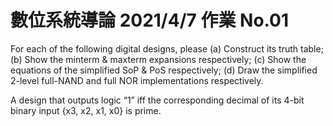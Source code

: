 # 數位系統導論 2021/4/7 作業 No.01

For each of the following digital designs, please
(a) Construct its truth table;
(b) Show the minterm & maxterm expansions respectively;
(c) Show the equations of the simplified SoP & PoS respectively;
(d) Draw the simplified 2-level full-NAND and full NOR implementations respectively.



A design that outputs logic “1” iff the corresponding decimal of its 4-bit binary input {x3, x2, x1, x0} is prime.

